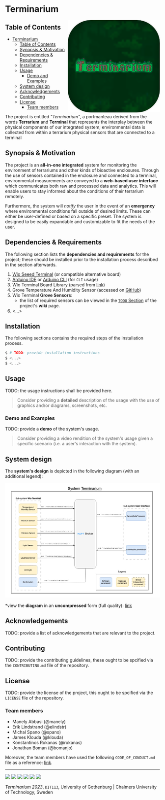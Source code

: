 # Terminarium

<img src="docs/images/terminarium.png" width="300px" height="auto" align="right"/>

## Table of Contents

- [Terminarium](#terminarium)
  - [Table of Contents](#table-of-contents)
  - [Synopsis \& Motivation](#synopsis--motivation)
  - [Dependencies \& Requirements](#dependencies--requirements)
  - [Installation](#installation)
  - [Usage](#usage)
    - [Demo and Examples](#demo-and-examples)
  - [System design](#system-design)
  - [Acknowledgements](#acknowledgements)
  - [Contributing](#contributing)
  - [License](#license)
    - [Team members](#team-members)

The project is entitled _"Terminarium"_, a portmanteau derived from the words __Terrarium__ and __Terminal__ that represents the interplay between the physical components of our integrated system; environmental data is collected from within a terrarium physical sensors that are connected to a terminal

## Synopsis & Motivation

The project is an __all-in-one integrated__ system for monitoring the environment of terrariums and other kinds of bioactive enclosures. Through the use of sensors contained in the enclosure and connected to a terminal, environmental measurements are conveyed to a __web-based user interface__ which communicates both raw and processed data and analytics. This will enable users to stay informed about the conditions of their terrarium remotely.

Furthermore, the system will _notify_ the user in the event of an __emergency__ where environmental conditions fall outside of desired limits. These can either be user-defined or based on a specific preset. The system is designed to be easily expandable and customizable to fit the needs of the user.

## Dependencies & Requirements

The following section lists the __dependencies and requirements__ for the project; these should be installed prior to the installation process described in the section afterwards.

1. [Wio Seeed Terminal](https://www.seeedstudio.com/Wio-Terminal-p-4509.html) (or compatible alternative board)
2. [Arduino IDE](https://www.arduino.cc/en/software) or [Arduino CLI](https://github.com/arduino/arduino-cli) (for `CLI` usage)
3. Wio Terminal Board Library (parsed from [link](https://files.seeedstudio.com/arduino/package_seeeduino_boards_index.json))
4. Grove Temperature And Humidity Sensor (accessed on [GitHub](https://github.com/Seeed-Studio/Grove_Temperature_And_Humidity_Sensor))
5. Wio Terminal **Grove Sensors**:
   - the list of required sensors can be viewed in the [`TODO` Section](https://git.chalmers.se/courses/dit113/2023/group-15/terminarium/-/wikis/Requirements,-System-Sensors#(Initial)%20List%20of%20Requirements) of the project's **wiki** page.
6. <...>

## Installation

The following sections contains the required steps of the installation process.

```sh
$ # TODO: provide installation instructions
$ <...>
$ <...>
```

## Usage

TODO: the usage instructions shall be provided here.

> Consider providing a __detailed__ description of the usage with the use of graphics and/or diagrams, screenshots, etc.

### Demo and Examples

TODO: provide a __demo__ of the system's usage.

> Consider providing a video rendition of the system's usage given a specific scenario (i.e. a user's interaction with the system).

## System design

The __system's design__ is depicted in the following diagram (with an additional legend):

![System Design](docs/images/system-design.jpg)

\*view the __diagram__ in an __uncompressed__ form (full quality): [link](https://tinyurl.com/dit113-init-system-design)

## Acknowledgements

TODO: provide a list of acknowledgements that are relevant to the project.

## Contributing

TODO: provide the contributing guidelines, these ought to be spcified via the `CONTRIBUTING.md` file of the repository.

## License

TODO: provide the license of the project, this ought to be spcified via the `LICENSE` file of the repository.

### Team members

- Manely Abbasi (@manely)
- Erik Lindstrand (@elindstr)
- Michal Spano (@spano)
- James Klouda (@klouda)
- Konstantinos Rokanas (@rokanas)
- Jonathan Boman (@bomanjo)

Moreover, the team members have used the following `CODE_OF_CONDUCT.md` file as a reference: [link](https://git.chalmers.se/courses/dit113/2023/group-15/terminarium/-/blob/main/CODE_OF_CONDUCT.md).

___

<p align="left">
    <img src="https://lh6.googleusercontent.com/BBtLczRPG6XmulorKdeVSQklztDEPRXlfEYNLlZO7RIse-TpRk7OlMzM9XcEbpGFoGA=w100"/>
    <img src="https://lh5.googleusercontent.com/fJFgfyf9ZZ74mNOUzRWUQpS768fc6uIWdDWJc9RnoaoqIDfyApgfDIbzuothmdryLlo=w100"/>
    <img src="https://lh4.googleusercontent.com/g2R-0dcKMDGH1mGu5NexBAYTIEs3qP6gOqVr4phfJ8yLdXzL_bYTfohEHvOWpjCAFLA=w100"/>
    <img src="https://lh3.googleusercontent.com/4pymfiaWsWiRaiO_DuRkY4LQKIZR0H9DggRmJzfpqe97oS8nfSbqOy08lS7f-UIsmAg=w100"/>
    <img src="https://lh6.googleusercontent.com/SaCLOhdUhMUvfZUXG5nOTf--Sze4VMdo1f51hd6RuqvGMT-_vQWuz3moloNbCaMvY8I=w100"/>
    <img src="https://lh4.googleusercontent.com/xeoJmT-cJHjdycPUvXnK5dJjIbOYp8JMDcI5BUbPh01AVsGEXSBRJX1sMD1CfCvjzEk=w100">
</p>

_Terminarium 2023_, `DIT113`, University of Gothenburg | Chalmers University of Technology, Sweden

